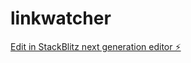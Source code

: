 # linkwatcher

[Edit in StackBlitz next generation editor ⚡️](https://stackblitz.com/~/github.com/BJR-developer/linkwatcher)